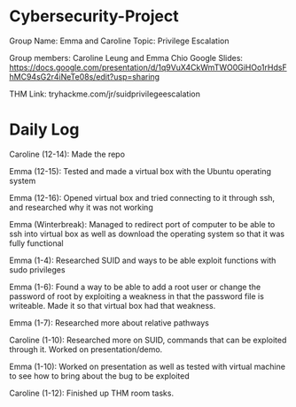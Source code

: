 # Cybersecurity-Project
Group Name: Emma and Caroline
Topic: Privilege Escalation


Group members: Caroline Leung and Emma Chio
Google Slides: https://docs.google.com/presentation/d/1q9VuX4CkWmTWO0GiHOo1rHdsFhMC94sG2r4iNeTe08s/edit?usp=sharing

THM Link: tryhackme.com/jr/suidprivilegeescalation 

# Daily Log
Caroline (12-14): Made the repo

Emma (12-15): Tested and made a virtual box with the Ubuntu operating system

Emma (12-16): Opened virtual box and tried connecting to it through ssh, and researched why it was not working

Emma (Winterbreak): Managed to redirect port of computer to be able to ssh into virtual box as well as download the operating system so that it was fully functional

Emma (1-4): Researched SUID and ways to be able exploit functions with sudo privileges

Emma (1-6): Found a way to be able to add a root user or change the password of root by exploiting a weakness in that the password file is writeable. Made it so that virtual box had that weakness.

Emma (1-7): Researched more about relative pathways

Caroline (1-10): Researched more on SUID, commands that can be exploited through it. Worked on presentation/demo.

Emma (1-10): Worked on presentation as well as tested with virtual machine to see how to bring about the bug to be exploited

Caroline (1-12): Finished up THM room tasks. 
